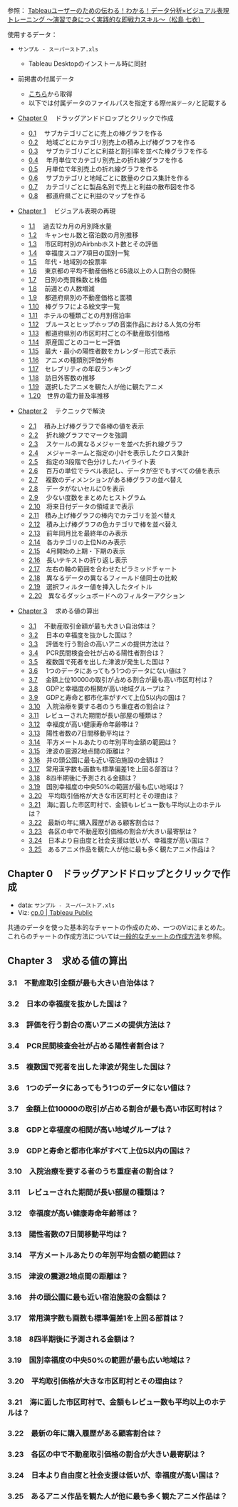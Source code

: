 
参照：
[Tableauユーザーのための伝わる！わかる！データ分析×ビジュアル表現トレーニング ～演習で身につく実践的な即戦力スキル～（松島 七衣）](https://www.shoeisha.co.jp/book/detail/9784798169910)

使用するデータ：
- `サンプル - スーパーストア.xls`
  - Tableau Desktopのインストール時に同封
- 前掲書の付属データ
  - [こちら](https://www.shoeisha.co.jp/book/download/9784798169910/detail)から取得
  - 以下では付属データのファイルパスを指定する際`付属データ/`と記載する



- [Chapter 0](#cp0)　 ドラッグアンドドロップとクリックで作成
    - [0.1](#cp0_1)　 サブカテゴリごとに売上の棒グラフを作る
    - [0.2](#cp0_2)　 地域ごとにカテゴリ別売上の積み上げ棒グラフを作る
    - [0.3](#cp0_3)　 サブカテゴリごとに利益と割引率を並べた棒グラフを作る
    - [0.4](#cp0_4)　 年月単位でカテゴリ別売上の折れ線グラフを作る
    - [0.5](#cp0_5)　 月単位で年別売上の折れ線グラフを作る
    - [0.6](#cp0_6)　 サブカテゴリと地域ごとに数量のクロス集計を作る
    - [0.7](#cp0_7)　 カテゴリごとに製品名別で売上と利益の散布図を作る
    - [0.8](#cp0_8)　 都道府県ごとに利益のマップを作る
- [Chapter 1](chap1)　 ビジュアル表現の再現
    - [1.1](chap1/#cp1_1)　 過去12カ月の月別降水量
    - [1.2](chap1/#cp1_2)　 キャンセル数と宿泊数の月別推移
    - [1.3](chap1/#cp1_3)　 市区町村別のAirbnbホスト数とその評価
    - [1.4](chap1/#cp1_4)　 幸福度スコア7項目の国別一覧
    - [1.5](chap1/#cp1_5)　 年代・地域別の投票率
    - [1.6](chap1/#cp1_6)　 東京都の平均不動産価格と65歳以上の人口割合の関係
    - [1.7](chap1/#cp1_7)　 日別の売買株数と株価
    - [1.8](chap1/#cp1_8)　 前週との人数増減
    - [1.9](chap1/#cp1_9)　 都道府県別の不動産価格と面積
    - [1.10](chap1/#cp1_10)　棒グラフによる絵文字一覧
    - [1.11](chap1/#cp1_11)　ホテルの種類ごとの月別宿泊率
    - [1.12](chap1/#cp1_12)　ブルースとヒップホップの音楽作品における人気の分布
    - [1.13](chap1/#cp1_13)　都道府県別の市区町村ごとの不動産取引価格
    - [1.14](chap1/#cp1_14)　原産国ごとのコーヒー評価
    - [1.15](chap1/#cp1_15)　最大・最小の陽性者数をカレンダー形式で表示
    - [1.16](chap1/#cp1_16)　アニメの種類別評価分布
    - [1.17](chap1/#cp1_17)　セレブリティの年収ランキング
    - [1.18](chap1/#cp1_18)　訪日外客数の推移
    - [1.19](chap1/#cp1_19)　選択したアニメを観た人が他に観たアニメ
    - [1.20](chap1/#cp1_20)　世界の電力普及率推移
- [Chapter 2](chap2/#cp2)　 テクニックで解決
    - [2.1](chap2/#cp2_1)　 積み上げ棒グラフで各棒の値を表示
    - [2.2](chap2/#cp2_2)　 折れ線グラフでマークを強調
    - [2.3](chap2/#cp2_3)　 スケールの異なるメジャーを並べた折れ線グラフ
    - [2.4](chap2/#cp2_4)　 メジャーネームと指定の小計を表示したクロス集計
    - [2.5](chap2/#cp2_5)　 指定の3段階で色分けしたハイライト表
    - [2.6](chap2/#cp2_6)　 百万の単位でラベル表記し、データが空でもすべての値を表示
    - [2.7](chap2/#cp2_7)　 複数のディメンションがある棒グラフの並べ替え
    - [2.8](chap2/#cp2_8)　 データがないセルに0を表示
    - [2.9](chap2/#cp2_9)　 少ない度数をまとめたヒストグラム
    - [2.10](chap2/#cp2_10)　将来日付データの領域まで表示
    - [2.11](chap2/#cp2_11)　積み上げ棒グラフの棒内でカテゴリを並べ替え
    - [2.12](chap2/#cp2_12)　積み上げ棒グラフの色カテゴリで棒を並べ替え
    - [2.13](chap2/#cp2_13)　前年同月比を最終年のみ表示
    - [2.14](chap2/#cp2_14)　各カテゴリの上位Nのみ表示
    - [2.15](chap2/#cp2_15)　4月開始の上期・下期の表示
    - [2.16](chap2/#cp2_16)　長いテキストの折り返し表示
    - [2.17](chap2/#cp2_17)　左右の軸の範囲を合わせたピラミッドチャート
    - [2.18](chap2/#cp2_18)　異なるデータの異なるフィールド値同士の比較
    - [2.19](chap2/#cp2_19)　選択フィルター値を挿入したタイトル
    - [2.20](chap2/#cp2_20)　異なるダッシュボードへのフィルターアクション
- [Chapter 3](#cp3)　 求める値の算出
    - [3.1](#cp3_1)　 不動産取引金額が最も大きい自治体は？
    - [3.2](#cp3_2)　 日本の幸福度を抜かした国は？
    - [3.3](#cp3_3)　 評価を行う割合の高いアニメの提供方法は？
    - [3.4](#cp3_4)　 PCR民間検査会社が占める陽性者割合は？
    - [3.5](#cp3_5)　 複数国で死者を出した津波が発生した国は？
    - [3.6](#cp3_6)　 1つのデータにあってもう1つのデータにない値は？
    - [3.7](#cp3_7)　 金額上位10000の取引が占める割合が最も高い市区町村は？
    - [3.8](#cp3_8)　 GDPと幸福度の相関が高い地域グループは？
    - [3.9](#cp3_9)　 GDPと寿命と都市化率がすべて上位5以内の国は？
    - [3.10](#cp3_10)　入院治療を要する者のうち重症者の割合は？
    - [3.11](#cp3_11)　レビューされた期間が長い部屋の種類は？
    - [3.12](#cp3_12)　幸福度が高い健康寿命年齢帯は？
    - [3.13](#cp3_13)　陽性者数の7日間移動平均は？
    - [3.14](#cp3_14)　平方メートルあたりの年別平均金額の範囲は？
    - [3.15](#cp3_15)　津波の震源2地点間の距離は？
    - [3.16](#cp3_16)　井の頭公園に最も近い宿泊施設の金額は？
    - [3.17](#cp3_17)　常用漢字数も画数も標準偏差1を上回る部首は？
    - [3.18](#cp3_18)　8四半期後に予測される金額は？
    - [3.19](#cp3_19)　国別幸福度の中央50%の範囲が最も広い地域は？
    - [3.20](#cp3_20)　平均取引価格が大きな市区町村とその理由は？
    - [3.21](#cp3_21)　海に面した市区町村で、金額もレビュー数も平均以上のホテルは？
    - [3.22](#cp3_22)　最新の年に購入履歴がある顧客割合は？
    - [3.23](#cp3_23)　各区の中で不動産取引価格の割合が大きい最寄駅は？
    - [3.24](#cp3_24)　日本より自由度と社会支援は低いが、幸福度が高い国は？
    - [3.25](#cp3_25)　あるアニメ作品を観た人が他に最も多く観たアニメ作品は？




## <span id="cp0">Chapter 0</span><span id="cp0_1"></span><span id="cp0_2"></span><span id="cp0_3"></span><span id="cp0_4"></span><span id="cp0_5"></span><span id="cp0_6"></span><span id="cp0_7"></span><span id="cp0_8"></span>　ドラッグアンドドロップとクリックで作成

- data: `サンプル - スーパーストア.xls`
- Viz: [cp\.0 \| Tableau Public](https://public.tableau.com/app/profile/.33622291/viz/cp_0/0_1?publish=yes)

共通のデータを使った基本的なチャートの作成のため、一つのVizにまとめた。
これらのチャートの作成方法については[一般的なチャートの作成方法](一般的なチャート)を参照。








## <span id="cp3">Chapter 3</span>　求める値の算出
### <span id="cp3_1">3.1</span>　不動産取引金額が最も大きい自治体は？
### <span id="cp3_2">3.2</span>　日本の幸福度を抜かした国は？
### <span id="cp3_3">3.3</span>　評価を行う割合の高いアニメの提供方法は？
### <span id="cp3_4">3.4</span>　PCR民間検査会社が占める陽性者割合は？
### <span id="cp3_5">3.5</span>　複数国で死者を出した津波が発生した国は？
### <span id="cp3_6">3.6</span>　1つのデータにあってもう1つのデータにない値は？
### <span id="cp3_7">3.7</span>　金額上位10000の取引が占める割合が最も高い市区町村は？
### <span id="cp3_8">3.8</span>　GDPと幸福度の相関が高い地域グループは？
### <span id="cp3_9">3.9</span>　GDPと寿命と都市化率がすべて上位5以内の国は？
### <span id="cp3_10">3.10</span>　入院治療を要する者のうち重症者の割合は？
### <span id="cp3_11">3.11</span>　レビューされた期間が長い部屋の種類は？
### <span id="cp3_12">3.12</span>　幸福度が高い健康寿命年齢帯は？
### <span id="cp3_13">3.13</span>　陽性者数の7日間移動平均は？
### <span id="cp3_14">3.14</span>　平方メートルあたりの年別平均金額の範囲は？
### <span id="cp3_15">3.15</span>　津波の震源2地点間の距離は？
### <span id="cp3_16">3.16</span>　井の頭公園に最も近い宿泊施設の金額は？
### <span id="cp3_17">3.17</span>　常用漢字数も画数も標準偏差1を上回る部首は？
### <span id="cp3_18">3.18</span>　8四半期後に予測される金額は？
### <span id="cp3_19">3.19</span>　国別幸福度の中央50%の範囲が最も広い地域は？
### <span id="cp3_20">3.20</span>　平均取引価格が大きな市区町村とその理由は？
### <span id="cp3_21">3.21</span>　海に面した市区町村で、金額もレビュー数も平均以上のホテルは？
### <span id="cp3_22">3.22</span>　最新の年に購入履歴がある顧客割合は？
### <span id="cp3_23">3.23</span>　各区の中で不動産取引価格の割合が大きい最寄駅は？
### <span id="cp3_24">3.24</span>　日本より自由度と社会支援は低いが、幸福度が高い国は？
### <span id="cp3_25">3.25</span>　あるアニメ作品を観た人が他に最も多く観たアニメ作品は？